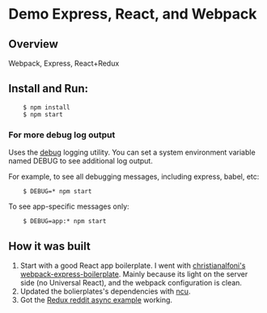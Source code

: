 # Demo Express, React, and Webpack

## Overview

Webpack, Express, React+Redux


## Install and Run:
        
        $ npm install
        $ npm start
        
        
### For more debug log output
Uses the [debug](https://www.npmjs.com/package/debug) logging utility. You can set a system environment variable named DEBUG to see additional log output.

For example, to see all debugging messages, including express, babel, etc:

        $ DEBUG=* npm start

To see app-specific messages only:

        $ DEBUG=app:* npm start

## How it was built
1. Start with a good React app boilerplate. I went with [christianalfoni's webpack-express-boilerplate](http://www.christianalfoni.com/articles/2015_04_19_The-ultimate-webpack-setup). Mainly because its light on the server side (no Universal React), and the webpack configuration is clean.
2. Updated the bolierplates's dependencies with [ncu](https://www.npmjs.com/package/npm-check-updates).
3. Got the [Redux reddit async example](http://redux.js.org/docs/advanced/ExampleRedditAPI.html) working.

